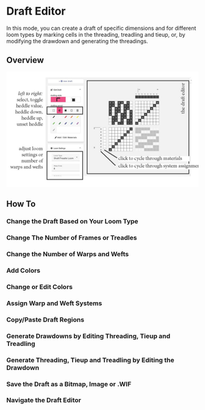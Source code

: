 # Draft Editor
In this mode, you can create a draft of specific dimensions and for different loom types by marking cells in the threading, treadling and tieup, or, by modifying the drawdown and generating the threadings. 

## Overview

![file](./img/drafteditor_overview.jpg)

## How To

### Change the Draft Based on Your Loom Type

### Change The Number of Frames or Treadles

### Change the Number of Warps and Wefts

### Add Colors

### Change or Edit Colors

### Assign Warp and Weft Systems

### Copy/Paste Draft Regions

### Generate Drawdowns by Editing Threading, Tieup and Treadling

### Generate Threading, Tieup and Treadling by Editing the Drawdown

### Save the Draft as a Bitmap, Image or .WIF

### Navigate the Draft Editor


